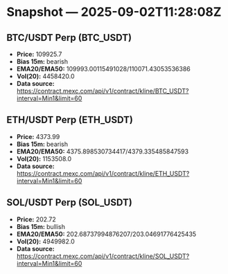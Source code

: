 # Snapshot — 2025-09-02T11:28:08Z

## BTC/USDT Perp (BTC_USDT)
- **Price:** 109925.7
- **Bias 15m:** bearish
- **EMA20/EMA50:** 109993.00115491028/110071.43053536386
- **Vol(20):** 4458420.0
- **Data source:** https://contract.mexc.com/api/v1/contract/kline/BTC_USDT?interval=Min1&limit=60

## ETH/USDT Perp (ETH_USDT)
- **Price:** 4373.99
- **Bias 15m:** bearish
- **EMA20/EMA50:** 4375.898530734417/4379.335485847593
- **Vol(20):** 1153508.0
- **Data source:** https://contract.mexc.com/api/v1/contract/kline/ETH_USDT?interval=Min1&limit=60

## SOL/USDT Perp (SOL_USDT)
- **Price:** 202.72
- **Bias 15m:** bullish
- **EMA20/EMA50:** 202.68737994876207/203.04691776425435
- **Vol(20):** 4949982.0
- **Data source:** https://contract.mexc.com/api/v1/contract/kline/SOL_USDT?interval=Min1&limit=60
